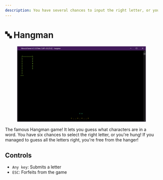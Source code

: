 ```yaml
---
description: You have several chances to input the right letter, or you're hung!
---
```


# 🔤 Hangman

<figure><img src="../../../.gitbook/assets/image (22).png" alt=""><figcaption></figcaption></figure>

The famous Hangman game! It lets you guess what characters are in a word. You have six chances to select the right letter, or you're hung! If you managed to guess all the letters right, you're free from the hanger!

## Controls

* `Any key`: Submits a letter
* `ESC`: Forfeits from the game
